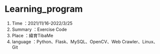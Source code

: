 # Learning_program
1. Time     ：2021/11/16-2022/3/25
2. Summary  ：Exercise Code
3. Place    ：緯育TibaMe
4. language ：Python、Flask、MySQL、OpenCV、Web Crawler、Linux、Git
